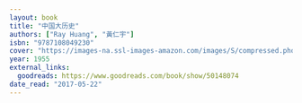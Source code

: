 ```yaml
---
layout: book
title: "中国大历史"
authors: ["Ray Huang", "黃仁宇"]
isbn: "9787108049230"
cover: "https://images-na.ssl-images-amazon.com/images/S/compressed.photo.goodreads.com/books/1724914604i/50148074.jpg"
year: 1955
external_links:
  goodreads: https://www.goodreads.com/book/show/50148074
date_read: "2017-05-22"
---
```

